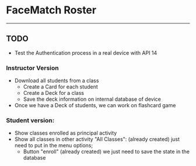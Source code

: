 # **FaceMatch Roster** #
***
## TODO ###
* Test the Authentication process in a real device with API 14

### Instructor Version ###
* Download all students from a class
    * Create a Card for each student
    * Create a Deck for a class
    * Save the deck information on internal database of device
* Once we have a Deck of students, we can work on flashcard game

### Student version: ###
* Show classes enrolled as principal activity
* Show all classes in other activity "All Classes": (already created) just need to put in the menu options;
    * Button "enroll" (already created) we just need to save the state in the database